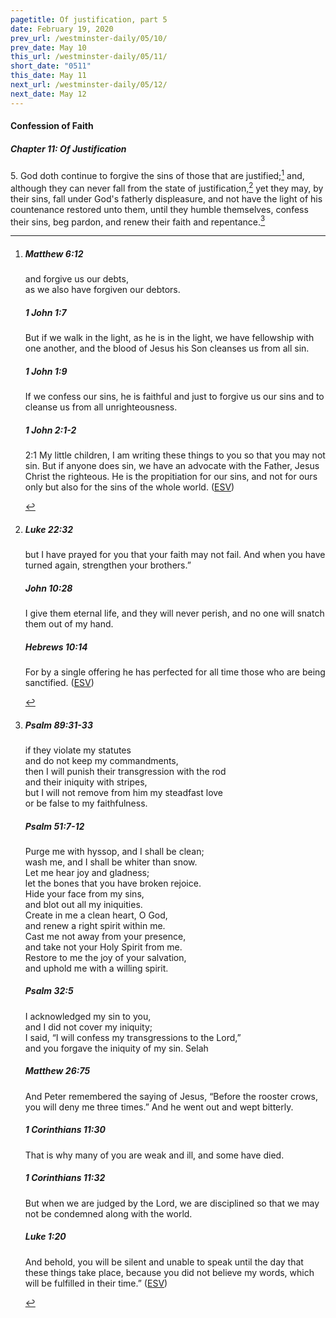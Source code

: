 ```yaml
---
pagetitle: Of justification, part 5
date: February 19, 2020
prev_url: /westminster-daily/05/10/
prev_date: May 10
this_url: /westminster-daily/05/11/
short_date: "0511"
this_date: May 11
next_url: /westminster-daily/05/12/
next_date: May 12
---
```


#### Confession of Faith

##### Chapter 11: Of Justification

5\. God doth continue to forgive the sins of those that are justified;[^fnref:wcf1] and, although they can never fall from the state of justification,[^fnref:wcf2] yet they may, by their sins, fall under God's fatherly displeasure, and not have the light of his countenance restored unto them, until they humble themselves, confess their sins, beg pardon, and renew their faith and repentance.[^fnref:wcf3]

[^fnref:wcf1]: <div class="esv"><h5>Matthew 6:12</h5> <div class="esv-text"><div class="block-indent"> <p class="line-group" id="p40006012.01-1"><span class="woc">and forgive us our debts,<br /> <span class="indent"></span>as we also have forgiven our debtors.</span></p> </div> </div><h5>1 John 1:7</h5> <div class="esv-text"><p id="p62001007.01-2">But if we walk in the light, as he is in the light, we have fellowship with one another, and the blood of Jesus his Son cleanses us from all sin.</p> </div><h5>1 John 1:9</h5> <div class="esv-text"><p id="p62001009.01-3">If we confess our sins, he is faithful and just to forgive us our sins and to cleanse us from all unrighteousness.</p> </div><h5>1 John 2:1-2</h5> <div class="esv-text"> <p id="p62002001.04-4"><span class="chapter-num" id="v62002001-4">2:1&nbsp;</span>My little children, I am writing these things to you so that you may not sin. But if anyone does sin, we have an advocate with the Father, Jesus Christ the righteous. He is the propitiation for our sins, and not for ours only but also for the sins of the whole world.  (<a href="http://www.esv.org" class="copyright">ESV</a>)</p> </div> </div>

[^fnref:wcf2]: <div class="esv"><h5>Luke 22:32</h5> <div class="esv-text"><p id="p42022032.01-1"><span class="woc">but I have prayed for you that your faith may not fail. And when you have turned again, strengthen your brothers.&#8221;</span></p> </div><h5>John 10:28</h5> <div class="esv-text"><p id="p43010028.01-2"><span class="woc">I give them eternal life, and they will never perish, and no one will snatch them out of my hand.</span></p> </div><h5>Hebrews 10:14</h5> <div class="esv-text"><p id="p58010014.01-3">For by a single offering he has perfected for all time those who are being sanctified.  (<a href="http://www.esv.org" class="copyright">ESV</a>)</p> </div> </div>

[^fnref:wcf3]: <div class="esv"><h5>Psalm 89:31-33</h5> <div class="esv-text"><div class="block-indent"> <p class="line-group" id="p19089031.01-1">if they violate my statutes<br /> <span class="indent"></span>and do not keep my commandments,<br />  then I will punish their transgression with the rod<br /> <span class="indent"></span>and their iniquity with stripes,<br />  but I will not remove from him my steadfast love<br /> <span class="indent"></span>or be false to my faithfulness.</p> </div> </div><h5>Psalm 51:7-12</h5> <div class="esv-text"><div class="block-indent"> <p class="line-group" id="p19051007.01-2">Purge me with hyssop, and I shall be clean;<br /> <span class="indent"></span>wash me, and I shall be whiter than snow.<br />  Let me hear joy and gladness;<br /> <span class="indent"></span>let the bones that you have broken rejoice.<br />  Hide your face from my sins,<br /> <span class="indent"></span>and blot out all my iniquities.<br />  Create in me a clean heart, O God,<br /> <span class="indent"></span>and renew a right spirit within me.<br />  Cast me not away from your presence,<br /> <span class="indent"></span>and take not your Holy Spirit from me.<br />  Restore to me the joy of your salvation,<br /> <span class="indent"></span>and uphold me with a willing spirit.</p> </div> </div><h5>Psalm 32:5</h5> <div class="esv-text"><div class="block-indent"> <p class="line-group" id="p19032005.01-3">I acknowledged my sin to you,<br /> <span class="indent"></span>and I did not cover my iniquity;<br /> I said, &#8220;I will confess my transgressions to the <span class="small-caps">Lord</span>,&#8221;<br /> <span class="indent"></span>and you forgave the iniquity of my sin. <span class="selah">Selah</span></p> </div> </div><h5>Matthew 26:75</h5> <div class="esv-text"><p id="p40026075.01-4">And Peter remembered the saying of Jesus, <span class="woc">&#8220;Before the rooster crows, you will deny me three times.&#8221;</span> And he went out and wept bitterly.</p> </div><h5>1 Corinthians 11:30</h5> <div class="esv-text"><p id="p46011030.01-5">That is why many of you are weak and ill, and some have died.</p> </div><h5>1 Corinthians 11:32</h5> <div class="esv-text"><p id="p46011032.01-6">But when we are judged by the Lord, we are disciplined so that we may not be condemned along with the world.</p> </div><h5>Luke 1:20</h5> <div class="esv-text"><p id="p42001020.01-7">And behold, you will be silent and unable to speak until the day that these things take place, because you did not believe my words, which will be fulfilled in their time.&#8221;  (<a href="http://www.esv.org" class="copyright">ESV</a>)</p> </div> </div>

